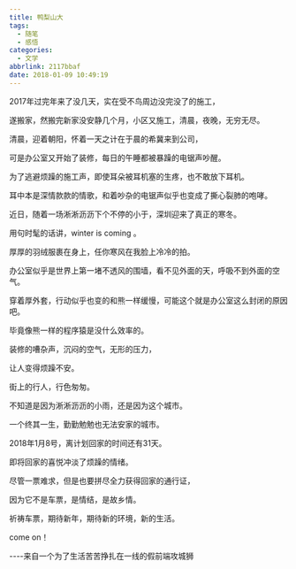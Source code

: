 ```yaml
---
title: 鸭梨山大
tags:
  - 随笔
  - 感悟
categories:
  - 文学
abbrlink: 2117bbaf
date: 2018-01-09 10:49:19
---
```


2017年过完年来了没几天，实在受不鸟周边没完没了的施工，

遂搬家，然搬完新家没安静几个月，小区又施工，清晨，夜晚，无穷无尽。

清晨，迎着朝阳，怀着一天之计在于晨的希冀来到公司，

可是办公室又开始了装修，每日的午睡都被暴躁的电锯声吵醒。

为了逃避烦躁的施工声，即使耳朵被耳机塞的生疼，也不敢放下耳机。

耳中本是深情款款的情歌，和着吵杂的电锯声似乎也变成了撕心裂肺的咆哮。

近日，随着一场淅淅沥沥下个不停的小于，深圳迎来了真正的寒冬。

用句时髦的话讲，winter is coming 。

厚厚的羽绒服裹在身上，任你寒风在我脸上冷冷的拍。

办公室似乎是世界上第一堵不透风的围墙，看不见外面的天，呼吸不到外面的空气。

穿着厚外套，行动似乎也变的和熊一样缓慢，可能这个就是办公室这么封闭的原因吧。

毕竟像熊一样的程序猿是没什么效率的。

装修的嘈杂声，沉闷的空气，无形的压力，

让人变得烦躁不安。

街上的行人，行色匆匆。

不知道是因为淅淅沥沥的小雨，还是因为这个城市。

一个终其一生，勤勤勉勉也无法安家的城市。

2018年1月8号，离计划回家的时间还有31天。

即将回家的喜悦冲淡了烦躁的情绪。

尽管一票难求，但是也要拼尽全力获得回家的通行证，

因为它不是车票，是情结，是故乡情。

祈祷车票，期待新年，期待新的环境，新的生活。

come on！

----来自一个为了生活苦苦挣扎在一线的假前端攻城狮